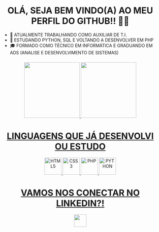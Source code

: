 ### <h1 align="center"> OLÁ, SEJA BEM VINDO(A) AO MEU PERFIL DO GITHUB!! 👋🏽 </h1>

<!---**ItaloAzevedo/ItaloAzevedo** is a ✨ _special_ ✨ repository because its `README.md` (this file) appears on your GitHub profile.

Here are some ideas to get you started:!-->

- 🔭 ATUALMENTE TRABALHANDO COMO AUXILIAR DE T.I.
- 🌱 ESTUDANDO PYTHON, SQL E VOLTANDO A DESENVOLVER EM PHP
- 🎓 FORMADO COMO TÉCNICO EM INFORMÁTICA E GRADUANDO EM ADS (ANALISE E DESENVOLVIMENTO DE SISTEMAS)

###
<div align="center">
  <a href="https://github.com/ItaloAzevedo">
  <img height="180em" src="https://github-readme-stats.vercel.app/api?username=ItaloAzevedo&show_icons=true&theme=apprentice&include_all_commits=true&count_private=true&border-radius=25px"/>
  <img height="180em" src="https://github-readme-stats.vercel.app/api/top-langs/?username=ItaloAzevedo&layout=compact&langs_count=7&theme=apprentice&border-radius=25px"/>
</div>

###
  <h1 align="center"> LINGUAGENS QUE JÁ DESENVOLVI OU ESTUDO </h1>
  <div align="center">
  <img style=height:55px; alt="HTML5" href="https://github.com/ItaloAzevedo" src="https://cdn.jsdelivr.net/gh/devicons/devicon/icons/html5/html5-original.svg">
  <img style=height:55px; alt="CSS3" href="https://github.com/ItaloAzevedo" src="https://cdn.jsdelivr.net/gh/devicons/devicon/icons/css3/css3-original.svg">
  <img style=height:55px; alt="PHP" href="https://github.com/ItaloAzevedo" src="https://cdn.jsdelivr.net/gh/devicons/devicon/icons/php/php-plain.svg">
  <img style=height:55px; alt="PYTHON" href="https://github.com/ItaloAzevedo" src="https://cdn.jsdelivr.net/gh/devicons/devicon/icons/python/python-original.svg">
  </div>

  ### 
  <h1 align="center"> VAMOS NOS CONECTAR NO LINKEDIN?! </h1>
  <div align="center">
  <img style=height:40px; href="https://www.linkedin.com/in/italo-azevedo-7a13971a1/" src="https://img.shields.io/badge/LinkedIn-0077B5?style=for-the-badge&logo=linkedin&logoColor=white">
  </div>
